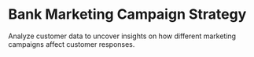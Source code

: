 # Bank Marketing Campaign Strategy
Analyze customer data to uncover insights on how different marketing campaigns affect customer responses. 
